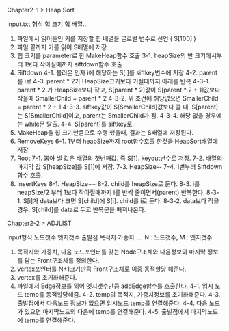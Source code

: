 ﻿ Chapter2-1 >  Heap Sort
  
input.txt 형식 
힙 크기
힙 배열...

1. 파일에서 읽어들인 키를 저장할 힙 배열을 글로벌 변수로 선언 ( S[100] )
2. 파일 끝까지 키를 읽어 S배열에 저장
3. 힙 크기를 parameter로 한 MakeHeap함수 호출
  3-1. heapSize의 반 크기에서부터 1보다 작아질때까지 siftdown함수 호출
4. Siftdown
  4-1. 불러온 인자 i에 해당하는 S[i]를 siftkey변수에 저장
  4-2. parent를 i로
  4-3. parent * 2가 HeapSize크기보다 커질때까지 아래를 반복
    4-3-1. parent * 2 가 HeapSize보다 작고, 
	S[parent * 2]값이 S[parent * 2 + 1]값보다 작을때
	SmallerChild = parent * 2
    4-3-2. 위 조건에 해당없으면 SmallerChild = parent * 2 + 1
    4-3-3. siftkey값이 S[SmallerChild]값보다 클 때,
	 S[parent]는 S[SmallerChild]이고, parent는 SmallerChild가 됨.
    4-3-4. 해당 없을 경우에는 while문 탈출.
  4-4. S[parent]를 siftkey로.
5. MakeHeap을 힙 크기만큼으로 수행 했을때, 결과는 S배열에 저장된다.
6. RemoveKeys
  6-1. 1부터 heapSize까지 root함수호출 한것을 HeapSort배열에 저장
7. Root
  7-1. 뽑아 낼 값은 배열의 첫번째값. 즉 S[1]. keyout변수로 저장.
  7-2. 배열의 마지막 값 S[heapSize]를 S[1]에 저장.
  7-3. HeapSize--
  7-4. 1번부터 Siftdown함수 호출.
8. InsertKeys
  8-1. HeapSize++
  8-2. child를 heapSize로 둔다.
  8-3. i를 heapSize/2 부터 1보다 작아질때까지 i를 반씩 줄이면서(parent) 반복한다.
    8-3-1. S[i]가 data보다 크면 S[child]에 S[i]. child를 i로 둔다.
    8-3-2. data보다 작을경우, S[child]를 data로 두고 반복문을 빠져나온다.

 Chapter2-2 >  ADJLIST

input형식
노드갯수 엣지갯수
출발점 목적지 가중치
....
N : 노드갯수, M : 엣지갯수
1. 목적지와 가중치, 다음 노드포인터를 갖는 Node구조체와 다음정보와 마지막 정보를 담는 Front구조체를 정의한다.
2. vertex포인터를 N+1크기만큼 Front구조체로 이중 동적할당 해준다.
3. vertex를 초기화해준다.
4. 파일에서 Edge정보를 읽어 엣지갯수만큼 addEdge함수를 호출한다.
  4-1. 임시 노드 temp를 동적할당해줌.
  4-2. temp의 목적지, 가중치정보를 초기화해준다.
  4-3. 출발점에서 다음노드 정보가 없으면 임시노드 temp를 연결해준다.
  4-4. 다음 노드가 있으면 마지막노드의 다음에 temp를 연결해준다.
  4-5. 출발점에서 마지막노드에 temp를 연결해준다.


